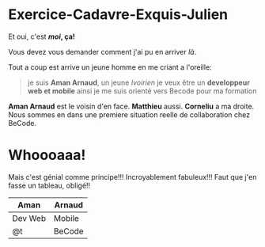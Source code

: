 # Exercice-Cadavre-Exquis-Julien

Et oui, c'est **_moi_, ça!**

Vous devez vous demander comment j'ai pu en arriver _là_.

Tout a coup est arrive un jeune homme en me criant a l'oreille: 
>je suis **Aman Arnaud**, un jeune _Ivoirien_
>je veux être un **developpeur web et mobile**
>ainsi je me suis orienté vers Becode pour ma formation

**Aman Arnaud** est le voisin d'en face. **Matthieu** aussi. **Corneliu** a ma droite. 
Nous sommes en dans une premiere situation reelle de collaboration chez BeCode. 

# Whoooaaa!
Mais c'est génial comme principe!!! Incroyablement fabuleux!!!
Faut que j'en fasse un tableau, obligé!!

| Aman | Arnaud |
| ----- | ----- |
| Dev Web | Mobile |
| @t | BeCode |
